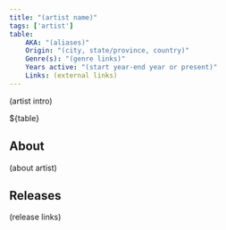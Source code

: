 ```yaml
---
title: "(artist name)"
tags: ['artist']
table:
    AKA: "(aliases)"
    Origin: "(city, state/province, country)"
    Genre(s): "(genre links)"
    Years active: "(start year-end year or present)"
    Links: (external links)
---
```


(artist intro)

${table}

## About
(about artist)

## Releases
(release links)